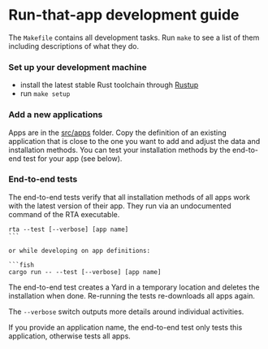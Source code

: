 # Run-that-app development guide

The `Makefile` contains all development tasks. Run `make` to see a list of them
including descriptions of what they do.

### Set up your development machine

- install the latest stable Rust toolchain through [Rustup](https://rustup.rs)
- run `make setup`

### Add a new applications

Apps are in the [src/apps](src/apps) folder. Copy the definition of an existing
application that is close to the one you want to add and adjust the data and
installation methods. You can test your installation methods by the end-to-end
test for your app (see below).

### End-to-end tests

The end-to-end tests verify that all installation methods of all apps work with
the latest version of their app. They run via an undocumented command of the RTA
executable.

````fish
rta --test [--verbose] [app name]
```

or while developing on app definitions:

```fish
cargo run -- --test [--verbose] [app name]
````

The end-to-end test creates a Yard in a temporary location and deletes the
installation when done. Re-running the tests re-downloads all apps again.

The `--verbose` switch outputs more details around individual activities.

If you provide an application name, the end-to-end test only tests this
application, otherwise tests all apps.
